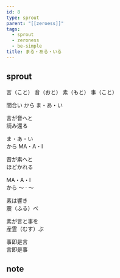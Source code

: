 ```yaml
---
id: 8
type: sprout
parent: "[[zeroess]]"
tags:
  - sprout
  - zeroness
  - be-simple
title: まる・ある・いる
---
```

## sprout
言（こと）
音（おと）
素（もと）
事（こと）

間合い
から
ま・あ・い

言が音へと    
読み還る

ま・あ・い  
から
MA・A・I

音が素へと  
ほどかれる

MA・A・I  
から
〜 · 〜

素は響き  
震（ふる）べ

素が言と事を  
産霊（むす）ぶ

事即是言  
言即是事
## note

